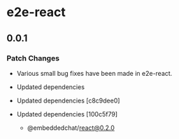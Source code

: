 # e2e-react

## 0.0.1

### Patch Changes

- Various small bug fixes have been made in e2e-react.

- Updated dependencies
- Updated dependencies [c8c9dee0]
- Updated dependencies [100c5f79]
  - @embeddedchat/react@0.2.0
